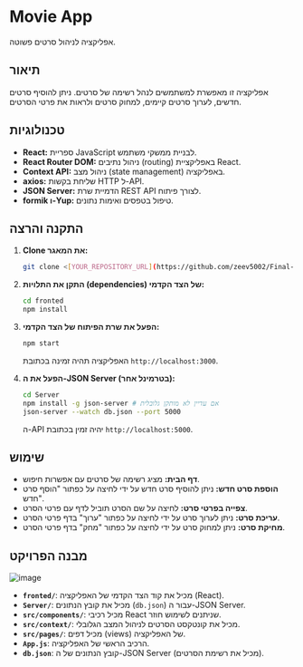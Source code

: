 # Movie App

אפליקציה לניהול סרטים פשוטה.

## תיאור

אפליקציה זו מאפשרת למשתמשים לנהל רשימה של סרטים. ניתן להוסיף סרטים חדשים, לערוך סרטים קיימים, למחוק סרטים ולראות את פרטי הסרטים.

## טכנולוגיות

* **React:** ספריית JavaScript לבניית ממשקי משתמש.
* **React Router DOM:** ניהול נתיבים (routing) באפליקציית React.
* **Context API:** ניהול מצב (state management) באפליקציה.
* **axios:** שליחת בקשות HTTP ל-API.
* **JSON Server:** הדמיית שרת REST API לצורך פיתוח.
* **formik ו-Yup:** טיפול בטפסים ואימות נתונים.

## התקנה והרצה

1.  **Clone את המאגר:**

    ```bash
    git clone <[YOUR_REPOSITORY_URL](https://github.com/zeev5002/Final-Project-Movie-App-React)>  ```

2.  **התקן את התלויות (dependencies) של הצד הקדמי:**

    ```bash
    cd fronted
    npm install
    ```

3.  **הפעל את שרת הפיתוח של הצד הקדמי:**

    ```bash
    npm start
    ```

    האפליקציה תהיה זמינה בכתובת `http://localhost:3000`.

4.  **הפעל את ה-JSON Server (בטרמינל אחר):**

    ```bash
    cd Server
    npm install -g json-server # אם עדיין לא מותקן גלובלית
    json-server --watch db.json --port 5000
    ```

    ה-API יהיה זמין בכתובת `http://localhost:5000`.

## שימוש

* **דף הבית:** מציג רשימה של סרטים עם אפשרות חיפוש.
* **הוספת סרט חדש:** ניתן להוסיף סרט חדש על ידי לחיצה על כפתור "הוסף סרט חדש".
* **צפייה בפרטי סרט:** לחיצה על שם הסרט תוביל לדף עם פרטי הסרט.
* **עריכת סרט:** ניתן לערוך סרט על ידי לחיצה על כפתור "ערוך" בדף פרטי הסרט.
* **מחיקת סרט:** ניתן למחוק סרט על ידי לחיצה על כפתור "מחק" בדף פרטי הסרט.

## מבנה הפרויקט

![image](https://github.com/user-attachments/assets/a259f671-028a-4dc3-92a1-721cf7ac5d8d)

* **`fronted/`**: מכיל את קוד הצד הקדמי של האפליקציה (React).
* **`Server/`**: מכיל את קובץ הנתונים (`db.json`) עבור ה-JSON Server.
* **`src/components/`**: מכיל רכיבי React שניתנים לשימוש חוזר.
* **`src/context/`**: מכיל את קונטקסט הסרטים לניהול המצב הגלובלי.
* **`src/pages/`**: מכיל דפים (views) של האפליקציה.
* **`App.js`**: הרכיב הראשי של האפליקציה.
* **`db.json`**: קובץ הנתונים של ה-JSON Server (מכיל את רשימת הסרטים).
